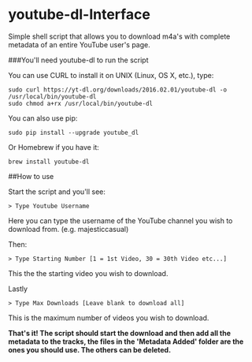# youtube-dl-Interface
Simple shell script that allows you to download m4a's with complete metadata of an entire YouTube user's page.

###You'll need youtube-dl to run the script

You can use CURL to install it on UNIX (Linux, OS X, etc.), type:
```
sudo curl https://yt-dl.org/downloads/2016.02.01/youtube-dl -o /usr/local/bin/youtube-dl
sudo chmod a+rx /usr/local/bin/youtube-dl
```

You can also use pip:
```
sudo pip install --upgrade youtube_dl
```

Or Homebrew if you have it:
```
brew install youtube-dl
```

##How to use

Start the script and you'll see:
```
> Type Youtube Username
```
Here you can type the username of the YouTube channel you wish to download from. (e.g. majesticcasual)

Then:
```
> Type Starting Number [1 = 1st Video, 30 = 30th Video etc...]
```
This the the starting video you wish to download.

Lastly
```
> Type Max Downloads [Leave blank to download all]
```
This is the maximum number of videos you wish to download.

**That's it! The script should start the download and then add all the metadata to the tracks, the files in the 'Metadata Added' folder are the ones you should use. The others can be deleted.**	
